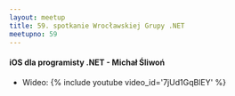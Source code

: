```yaml
---
layout: meetup
title: 59. spotkanie Wrocławskiej Grupy .NET
meetupno: 59
---
```


#### iOS dla programisty .NET - Michał Śliwoń
* Wideo: {% include youtube video_id='7jUd1GqBlEY' %}
